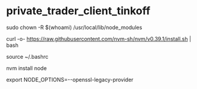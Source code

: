 # private_trader_client_tinkoff

sudo chown -R $(whoami) /usr/local/lib/node_modules

curl -o- https://raw.githubusercontent.com/nvm-sh/nvm/v0.39.1/install.sh | bash

source ~/.bashrc

nvm install node

export NODE_OPTIONS=--openssl-legacy-provider


